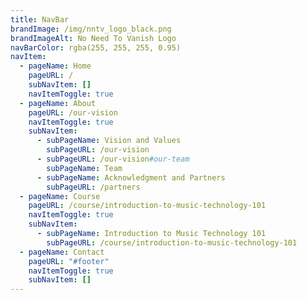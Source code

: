 ```yaml
---
title: NavBar
brandImage: /img/nntv_logo_black.png
brandImageAlt: No Need To Vanish Logo
navBarColor: rgba(255, 255, 255, 0.95)
navItem:
  - pageName: Home
    pageURL: /
    subNavItem: []
    navItemToggle: true
  - pageName: About
    pageURL: /our-vision
    navItemToggle: true
    subNavItem:
      - subPageName: Vision and Values
        subPageURL: /our-vision
      - subPageURL: /our-vision#our-team
        subPageName: Team
      - subPageName: Acknowledgment and Partners
        subPageURL: /partners
  - pageName: Course
    pageURL: /course/introduction-to-music-technology-101
    navItemToggle: true
    subNavItem:
      - subPageName: Introduction to Music Technology 101
        subPageURL: /course/introduction-to-music-technology-101
  - pageName: Contact
    pageURL: "#footer"
    navItemToggle: true
    subNavItem: []
---
```

